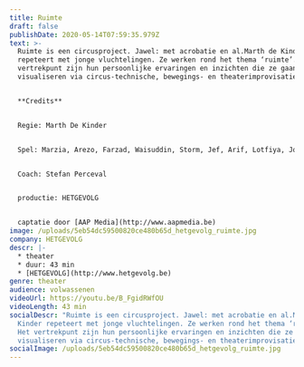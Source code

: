 ```yaml
---
title: Ruimte
draft: false
publishDate: 2020-05-14T07:59:35.979Z
text: >-
  Ruimte is een circusproject. Jawel: met acrobatie en al.Marth de Kinder
  repeteert met jonge vluchtelingen. Ze werken rond het thema ‘ruimte’. Het
  vertrekpunt zijn hun persoonlijke ervaringen en inzichten die ze gaan
  visualiseren via circus-technische, bewegings- en theaterimprovisaties.


  **Credits**


  Regie: Marth De Kinder


  Spel: Marzia, Arezo, Farzad, Waisuddin, Storm, Jef, Arif, Lotfiya, Joanna, Diana, Jef


  Coach: Stefan Perceval


  productie: HETGEVOLG


  captatie door [AAP Media](http://www.aapmedia.be)
image: /uploads/5eb54dc59500820ce480b65d_hetgevolg_ruimte.jpg
company: HETGEVOLG
descr: |-
  * theater
  * duur: 43 min
  * [HETGEVOLG](http://www.hetgevolg.be)
genre: theater
audience: volwassenen
videoUrl: https://youtu.be/B_FgidRWfOU
videoLength: 43 min
socialDescr: "Ruimte is een circusproject. Jawel: met acrobatie en al.Marth de
  Kinder repeteert met jonge vluchtelingen. Ze werken rond het thema ‘ruimte’.
  Het vertrekpunt zijn hun persoonlijke ervaringen en inzichten die ze gaan
  visualiseren via circus-technische, bewegings- en theaterimprovisaties."
socialImage: /uploads/5eb54dc59500820ce480b65d_hetgevolg_ruimte.jpg
---
```


